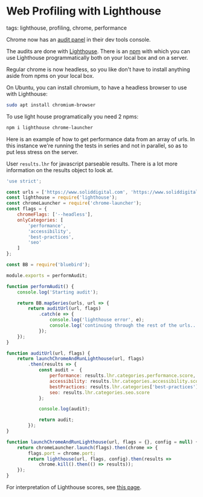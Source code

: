 # Web Profiling with Lighthouse

tags: lighthouse, profiling, chrome, performance

Chrome now has an [audit panel](https://developers.google.com/web/updates/2017/05/devtools-release-notes#lighthouse) in their
dev tools console. 

The audits are done with [Lighthouse](https://developers.google.com/web/tools/lighthouse/). There is an [npm](https://www.npmjs.com/package/lighthouse) 
with which you can use Lighthouse programmatically both on your local box and on a server.

Regular chrome is now headless, so you like don't have to install anything aside from npms on your local box.

On Ubuntu, you can install chromium, to have a headless browser to use with Lighthouse:

```bash
sudo apt install chromium-browser
``` 

To use light house programatically you need 2 npms: 

```bash
npm i lighthouse chrome-launcher
```

Here is an example of how to get performance data from an array of urls. In this instance we're running the tests in series
and not in parallel, so as to put less stress on the server.

User `results.lhr` for javascript parseable results. There is a lot more information on the results object to look at.


```javascript
'use strict';

const urls = ['https://www.soliddigital.com', 'https://www.soliddigital.com/insights'];
const lighthouse = require('lighthouse');
const chromeLauncher = require('chrome-launcher');
const flags = {
    chromeFlags: ['--headless'],
    onlyCategories: [
        'performance',
        'accessibility',
        'best-practices',
        'seo'
    ]
};

const BB = require('bluebird');

module.exports = performAudit;

function performAudit() {
    console.log('Starting audit');

    return BB.mapSeries(urls, url => {
        return auditUrl(url, flags)
            .catch(e => {
                console.log('lighthouse error', e);
                console.log('continuing through the rest of the urls....');
            });
    });
}

function auditUrl(url, flags) {
    return launchChromeAndRunLighthouse(url, flags)
        .then(results => {
            const audit =  {
                performance: results.lhr.categories.performance.score,
                accessibility: results.lhr.categories.accessibility.score,
                bestPractices: results.lhr.categories['best-practices'].score,
                seo: results.lhr.categories.seo.score
            };

            console.log(audit);

            return audit;
        });
}

function launchChromeAndRunLighthouse(url, flags = {}, config = null) {
    return chromeLauncher.launch(flags).then(chrome => {
        flags.port = chrome.port;
        return lighthouse(url, flags, config).then(results =>
            chrome.kill().then(() => results));
    });
}
```

For interpretation of Lighthouse scores, see [this page](https://developers.google.com/web/tools/lighthouse/scoring).
